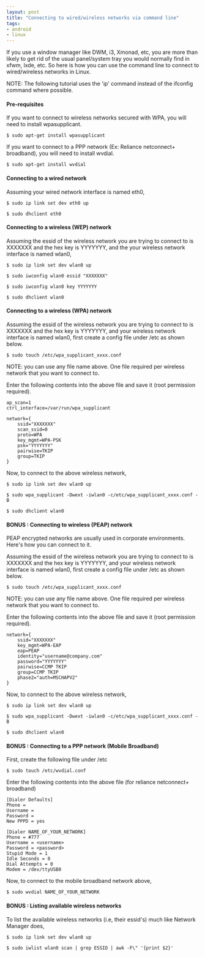 ```yaml
---
layout: post
title: "Connecting to wired/wireless networks via command line"
tags:
- android
- linux
---
```


If you use a window manager like DWM, i3, Xmonad, etc, you are more than likely to get rid of the usual panel/system tray you would normally find in xfwm, lxde, etc. So here is how you can use the command line to connect to wired/wireless networks in Linux.

NOTE: The following tutorial uses the 'ip' command instead of the ifconfig command where possible.

#### Pre-requisites
If you want to connect to wireless networks secured with WPA, you will need to install wpasupplicant.

    $ sudo apt-get install wpasupplicant

If you want to connect to a PPP network (Ex: Reliance netconnect+ broadband), you will need to install wvdial.

    $ sudo apt-get install wvdial

#### Connecting to a wired network

Assuming your wired network interface is named eth0,

    $ sudo ip link set dev eth0 up

    $ sudo dhclient eth0

#### Connecting to a wireless (WEP) network

Assuming the essid of the wireless network you are trying to connect to is XXXXXXX and the hex key is YYYYYYY, and the your wireless network interface is named wlan0,

    $ sudo ip link set dev wlan0 up

    $ sudo iwconfig wlan0 essid "XXXXXXX"

    $ sudo iwconfig wlan0 key YYYYYYY

    $ sudo dhclient wlan0

#### Connecting to a wireless (WPA) network

Assuming the essid of the wireless network you are trying to connect to is XXXXXXX and the hex key is YYYYYYY, and your wireless network interface is named wlan0, first create a config file under /etc as shown below.

    $ sudo touch /etc/wpa_supplicant_xxxx.conf

NOTE: you can use any file name above. One file required per wireless network that you want to connect to.

Enter the following contents into the above file and save it (root permission required).

    ap_scan=1
    ctrl_interface=/var/run/wpa_supplicant

    network={
        ssid="XXXXXXX"
        scan_ssid=0
        proto=WPA
        key_mgmt=WPA-PSK
        psk="YYYYYYY"
        pairwise=TKIP
        group=TKIP
    }

Now, to connect to the above wireless network,

    $ sudo ip link set dev wlan0 up

    $ sudo wpa_supplicant -Dwext -iwlan0 -c/etc/wpa_supplicant_xxxx.conf -B

    $ sudo dhclient wlan0

#### BONUS : Connecting to wireless (PEAP) network

PEAP encrypted networks are usually used in corporate environments. Here's how you can connect to it.

Assuming the essid of the wireless network you are trying to connect to is XXXXXXX and the hex key is YYYYYYY, and your wireless network interface is named wlan0, first create a config file under /etc as shown below.

    $ sudo touch /etc/wpa_supplicant_xxxx.conf

NOTE: you can use any file name above. One file required per wireless network that you want to connect to.

Enter the following contents into the above file and save it (root permission required).

    network={
        ssid="XXXXXXX"
        key_mgmt=WPA-EAP
        eap=PEAP
        identity="username@company.com"
        password="YYYYYYY"
        pairwise=CCMP TKIP
        group=CCMP TKIP
        phase2="auth=MSCHAPV2"
    }

Now, to connect to the above wireless network,

    $ sudo ip link set dev wlan0 up

    $ sudo wpa_supplicant -Dwext -iwlan0 -c/etc/wpa_supplicant_xxxx.conf -B

    $ sudo dhclient wlan0

#### BONUS : Connecting to a PPP network (Mobile Broadband)

First, create the following file under /etc

    $ sudo touch /etc/wvdial.conf

Enter the following contents into the above file (for reliance netconnect+ broadband)

    [Dialer Defaults]
    Phone =
    Username =
    Password =
    New PPPD = yes

    [Dialer NAME_OF_YOUR_NETWORK]
    Phone = #777
    Username = <username>
    Password = <password>
    Stupid Mode = 1
    Idle Seconds = 0
    Dial Attempts = 0
    Modem = /dev/ttyUSB0

Now, to connect to the mobile broadband network above,

    $ sudo wvdial NAME_OF_YOUR_NETWORK

#### BONUS : Listing available wireless networks

To list the available wireless networks (i.e, their essid's) much like Network Manager does,

    $ sudo ip link set dev wlan0 up

    $ sudo iwlist wlan0 scan | grep ESSID | awk -F\" '{print $2}'
